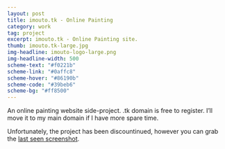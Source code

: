 ```yaml
---
layout: post
title: imouto.tk - Online Painting
category: work
tag: project
excerpt: imouto.tk - Online Painting site.
thumb: imouto.tk-large.jpg
img-headline: imouto-logo-large.png
img-headline-width: 500
scheme-text: "#f0221b"
scheme-link: "#0affc8"
scheme-hover: "#86190b"
scheme-code: "#39beb6"
scheme-bg: "#ff8500"
---
```


<p>An online painting website side-project. .tk domain is free to register. I’ll move it to my main domain if I have more spare time.</p>

<p class=note>Unfortunately, the project has been discountinued, however you can grab the <a href="{{ site.data.var.file }}/screenshot/imouto.tk%20-%202010-04-17%20-%2001-21-15.png">last seen screenshot</a>.</p>
